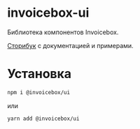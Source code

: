 # invoicebox-ui

Библиотека компонентов Invoicebox.

[Cторибук](https://invoicebox.github.io/invoicebox-ui) с документацией и примерами.

# Установка

```bash
npm i @invoicebox/ui
```

или

```bash
yarn add @invoicebox/ui
```
